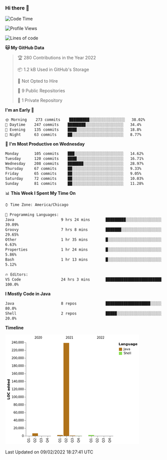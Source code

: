 ### Hi there 👋


<!--START_SECTION:waka-->
![Code Time](http://img.shields.io/badge/Code%20Time-2%2C054%20hrs%2023%20mins-blue)

![Profile Views](http://img.shields.io/badge/Profile%20Views-0-blue)

![Lines of code](https://img.shields.io/badge/From%20Hello%20World%20I%27ve%20Written-251%20Thousand%20lines%20of%20code-blue)

**🐱 My GitHub Data** 

> 🏆 280 Contributions in the Year 2022
 > 
> 📦 1.2 kB Used in GitHub's Storage 
 > 
> 🚫 Not Opted to Hire
 > 
> 📜 9 Public Repositories 
 > 
> 🔑 1 Private Repository 
 > 
**I'm an Early 🐤** 

```text
🌞 Morning    273 commits    █████████░░░░░░░░░░░░░░░░   38.02% 
🌆 Daytime    247 commits    ████████░░░░░░░░░░░░░░░░░   34.4% 
🌃 Evening    135 commits    ████░░░░░░░░░░░░░░░░░░░░░   18.8% 
🌙 Night      63 commits     ██░░░░░░░░░░░░░░░░░░░░░░░   8.77%

```
📅 **I'm Most Productive on Wednesday** 

```text
Monday       105 commits    ███░░░░░░░░░░░░░░░░░░░░░░   14.62% 
Tuesday      120 commits    ████░░░░░░░░░░░░░░░░░░░░░   16.71% 
Wednesday    208 commits    ███████░░░░░░░░░░░░░░░░░░   28.97% 
Thursday     67 commits     ██░░░░░░░░░░░░░░░░░░░░░░░   9.33% 
Friday       65 commits     ██░░░░░░░░░░░░░░░░░░░░░░░   9.05% 
Saturday     72 commits     ██░░░░░░░░░░░░░░░░░░░░░░░   10.03% 
Sunday       81 commits     ██░░░░░░░░░░░░░░░░░░░░░░░   11.28%

```


📊 **This Week I Spent My Time On** 

```text
⌚︎ Time Zone: America/Chicago

💬 Programming Languages: 
Java                     9 hrs 24 mins       █████████░░░░░░░░░░░░░░░░   39.09% 
Groovy                   7 hrs 8 mins        ███████░░░░░░░░░░░░░░░░░░   29.65% 
Other                    1 hr 35 mins        █░░░░░░░░░░░░░░░░░░░░░░░░   6.63% 
Properties               1 hr 24 mins        █░░░░░░░░░░░░░░░░░░░░░░░░   5.86% 
Bash                     1 hr 13 mins        █░░░░░░░░░░░░░░░░░░░░░░░░   5.12%

🔥 Editors: 
VS Code                  24 hrs 3 mins       █████████████████████████   100.0%

```

**I Mostly Code in Java** 

```text
Java                     8 repos             ████████████████████░░░░░   80.0% 
Shell                    2 repos             █████░░░░░░░░░░░░░░░░░░░░   20.0%

```


**Timeline**

![Chart not found](https://raw.githubusercontent.com/powercasgamer/powercasgamer/master/charts/bar_graph.png) 


 Last Updated on 09/02/2022 18:27:41 UTC
<!--END_SECTION:waka-->
